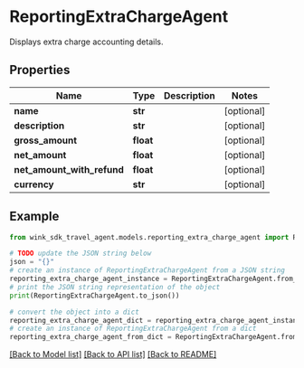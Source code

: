 # ReportingExtraChargeAgent

Displays extra charge accounting details.

## Properties

Name | Type | Description | Notes
------------ | ------------- | ------------- | -------------
**name** | **str** |  | [optional] 
**description** | **str** |  | [optional] 
**gross_amount** | **float** |  | [optional] 
**net_amount** | **float** |  | [optional] 
**net_amount_with_refund** | **float** |  | [optional] 
**currency** | **str** |  | [optional] 

## Example

```python
from wink_sdk_travel_agent.models.reporting_extra_charge_agent import ReportingExtraChargeAgent

# TODO update the JSON string below
json = "{}"
# create an instance of ReportingExtraChargeAgent from a JSON string
reporting_extra_charge_agent_instance = ReportingExtraChargeAgent.from_json(json)
# print the JSON string representation of the object
print(ReportingExtraChargeAgent.to_json())

# convert the object into a dict
reporting_extra_charge_agent_dict = reporting_extra_charge_agent_instance.to_dict()
# create an instance of ReportingExtraChargeAgent from a dict
reporting_extra_charge_agent_from_dict = ReportingExtraChargeAgent.from_dict(reporting_extra_charge_agent_dict)
```
[[Back to Model list]](../README.md#documentation-for-models) [[Back to API list]](../README.md#documentation-for-api-endpoints) [[Back to README]](../README.md)


